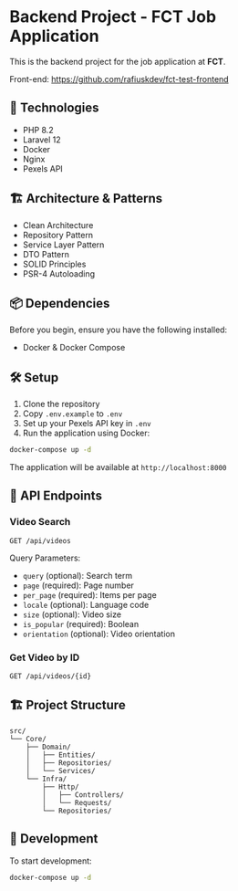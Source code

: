 # Backend Project - FCT Job Application

This is the backend project for the job application at **FCT**.

Front-end: https://github.com/rafiuskdev/fct-test-frontend

## 🚀 Technologies

- PHP 8.2
- Laravel 12
- Docker
- Nginx
- Pexels API

## 🏗️ Architecture & Patterns

- Clean Architecture
- Repository Pattern
- Service Layer Pattern
- DTO Pattern
- SOLID Principles
- PSR-4 Autoloading

## 📦 Dependencies

Before you begin, ensure you have the following installed:
- Docker & Docker Compose 

## 🛠️ Setup

1. Clone the repository
2. Copy `.env.example` to `.env`
3. Set up your Pexels API key in `.env`
4. Run the application using Docker:

```bash
docker-compose up -d
```

The application will be available at `http://localhost:8000`

## 📡 API Endpoints

### Video Search
```
GET /api/videos
```

Query Parameters:
- `query` (optional): Search term
- `page` (required): Page number
- `per_page` (required): Items per page
- `locale` (optional): Language code
- `size` (optional): Video size
- `is_popular` (required): Boolean
- `orientation` (optional): Video orientation

### Get Video by ID
```
GET /api/videos/{id}
```

## 🏗️ Project Structure

```
src/
└── Core/
    ├── Domain/
    │   ├── Entities/
    │   ├── Repositories/
    │   └── Services/
    └── Infra/
        ├── Http/
        │   ├── Controllers/
        │   └── Requests/
        └── Repositories/
```

## 🔧 Development

To start development:

```bash
docker-compose up -d
```